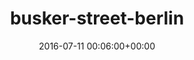 ---
title:		"busker-street-berlin"
type:		"photos"
mediatype:		"upload"
location:		"TBC"
date:		"2016-07-11 00:06:00+00:00"
album:		"city"
filename:		"busker-street-berlin.md"
series:		""
cl_public_id:		"city/busker-street-berlin"
cl_version:		1497000217
format:		"tiff"
bytes:		2483788
width:		810
height:		1440
colours:
- "#331F1C"
- "#836E47"
- "#43637D"
- "#C09D68"
- "#191D2D"
- "#172632"
- "#475C79"
- "#2C2925"
- "#3C3425"
- "#76A8CC"
- "#775742"
- "#1E0E1A"
- "#CADEEC"
- "#28282D"
- "#797068"
- "#636E72"
- "#E7DFD6"
- "#70737F"
- "#1F1224"
- "#051725"
- "#67633E"
- "#CBD2E5"
- "#030C1A"
- "#292E2E"
- "#BA8B66"
exposure_mode:		"Auto"
program:		"Aperture-priority AE"
aperture:		"2.8"
focal_length:		"16.0 mm"
iso:		"800"
shutter_speed:		"1/20"
metering:		"Multi-segment"
flash:		"Off, Did not fire"
white_balance:		"Custom"
colour_temp:		"3450"
has_crop:		"true"
orientation:		"Horizontal (normal)"
camera_model:		"NIKON D800"
lens_info:		"16mm f/2.8"
artist:		"No artist info"
x_resolution:		"300"
y_resolution:		"300"
---